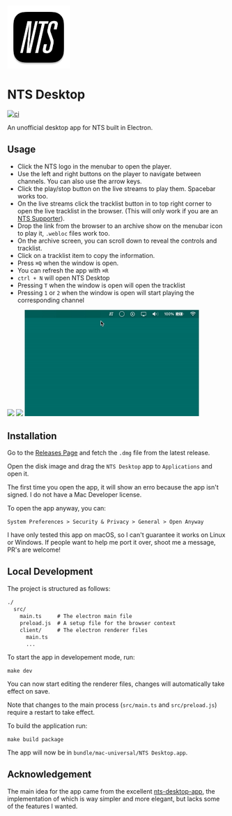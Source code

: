 <img src="./screens/icon.png" width="144" height="144" />

# NTS Desktop

[![ci](https://github.com/romeovs/nts-desktop/actions/workflows/ci.yml/badge.svg)](https://github.com/romeovs/nts-desktop/actions/workflows/ci.yml)

An unofficial desktop app for NTS built in Electron.

## Usage

- Click the NTS logo in the menubar to open the player.
- Use the left and right buttons on the player to navigate between channels. You
	can also use the arrow keys.
- Click the play/stop button on the live streams to play them. Spacebar works
	too.
- On the live streams click the tracklist button in to top right corner to open
	the live tracklist in the browser. (This will only work if you are an [NTS
	Supporter](https://www.nts.live/supporters)).
- Drop the link from the browser to an archive show on the menubar icon to play
	it, `.webloc` files work too.
- On the archive screen, you can scroll down to reveal the controls and
	tracklist.
- Click on a tracklist item to copy the information.
- Press `⌘Q` when the window is open.
- You can refresh the app with `⌘R`
- `ctrl + N` will open NTS Desktop
- Pressing `T` when the window is open will open the tracklist
- Pressing `1` or `2` when the window is open will start playing the
	corresponding channel

<img src="./screens/rec1.gif" width="400" />
<img src="./screens/rec2.gif" width="400" />
<img src="./screens/rec3.gif" width="400" />

## Installation

Go to the [Releases Page](https://github.com/romeovs/nts-desktop/releases) and
fetch the `.dmg` file from the latest release.

Open the disk image and drag the `NTS Desktop` app to `Applications` and open
it.

The first time you open the app, it will show an erro because the app isn't
signed. I do not have a Mac Developer license.

To open the app anyway, you can:
```
System Preferences > Security & Privacy > General > Open Anyway
```

I have only tested this app on macOS, so I can't guarantee it works on Linux or
Windows.  If people want to help me port it over, shoot me a message, PR's are welcome!

## Local Development
The project is structured as follows:
```
./
  src/
    main.ts     # The electron main file
    preload.js  # A setup file for the browser context
    client/     # The electron renderer files
      main.ts
      ...
```

To start the app in developement mode, run:
```
make dev
```
You can now start editing the renderer files, changes will automatically
take effect on save.

Note that changes to the main process (`src/main.ts` and `src/preload.js`)
require a restart to take effect.

To build the application run:
```
make build package
```
The app will now be in `bundle/mac-universal/NTS Desktop.app`.

## Acknowledgement

The main idea for the app came from the excellent
[nts-desktop-app](https://github.com/tedigc/nts-desktop-app), the implementation
of which is way simpler and more elegant, but lacks some of the features I
wanted.
